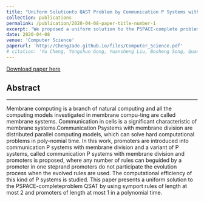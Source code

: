 ```yaml
---
title: "Uniform Solutionto QAST Problem by Communication P Systems with Membrane Division and Promoters"
collection: publications
permalink: /publication/2020-04-08-paper-title-number-1
excerpt: 'We proposed a uniform solution to the PSPACE-complete problem QSAT by using symport rules of length at most 2 and promoters of length at most 1 in a polynomial time．'
date: 2020-04-08
venue: 'Computer Science'
paperurl: 'http://ChengJade.github.io/files/Computer_Science.pdf'
# citation: 'Yu Cheng, Yongshun Gong, Yuansheng Liu, Bosheng Song, Quan Zou, Molecular design in drug discovery: a comprehensive review of deep generative models, Briefings in Bioinformatics, Volume 22, Issue 6, November 2021, bbab344, https://doi.org/10.1093/bib/bbab344.'
---
```


[Download paper here](http://ChengJade.github.io/files/Computer_Science.pdf)


Abstract
---
---

Membrane computing is a branch of natural computing and all the computing models investigated in membrane compu-ting are called membrane systems. Communication in cells is a significant characteristic of membrane systems.Communication Psystems with membrane division are distributed parallel computing models, which can solve hard computational problems in poly-nomial time. In this work, promoters are introduced into communication P systems with membrane division and a variant of P systems, called communication P systems with membrane division and promoters is proposed, where any number of rules can beguided by a promoter in one steprand promoters do not participate the evolution process when the evolved rules are used. The computational efficiency of this kind of P systems is studied. This paper presents a uniform solution to the PSPACE-completeproblem QSAT by using symport rules of length at most 2 and promoters of length at most 1 in a polynomial time.